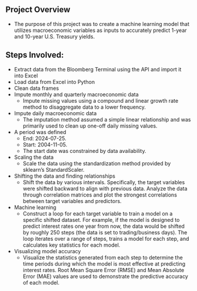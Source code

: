 ## Project Overview
- The purpose of this project was to create a machine learning model that utilizes macroeconomic variables as inputs to accurately predict 1-year and 10-year U.S. Treasury yields.
  
## Steps Involved:
- Extract data from the Bloomberg Terminal using the API and import it into Excel
- Load data from Excel into Python
- Clean data frames
- Impute monthly and quarterly macroeconomic data
  - Impute missing values using a compound and linear growth rate method to disaggregate data to a lower frequency.
- Impute daily macroeconomic data
  - The imputation method assumed a simple linear relationship and was primarily used to clean up one-off daily missing values.
- A period was defined
  - End: 2024-07-25.
  - Start: 2004-11-05.
  - The start date was constrained by data availability.
- Scaling the data
  - Scale the data using the standardization method provided by sklearn’s StandardScaler.
- Shifting the data and finding relationships
  - Shift the data by various intervals. Specifically, the target variables were shifted backward to align with previous data. Analyze the data through correlation matrices and plot the strongest correlations between target variables and predictors.
- Machine learning
  - Construct a loop for each target variable to train a model on a specific shifted dataset. For example, if the model is designed to predict interest rates one year from now, the data would be shifted by roughly 250 steps (the data is set to trading/business days). The loop iterates over a range of steps, trains a model for each step, and calculates key statistics for each model.
- Visualizing model accuracy
  - Visualize the statistics generated from each step to determine the time periods during which the model is most effective at predicting interest rates. Root Mean Square Error (RMSE) and Mean Absolute Error (MAE) values are used to demonstrate the predictive accuracy of each model.
